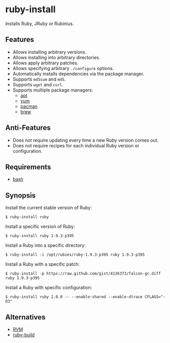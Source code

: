 # ruby-install

Installs Ruby, JRuby or Rubinius.

## Features

* Allows installing arbitrary versions.
* Allows installing into arbitrary directories.
* Allows apply arbitrary patches.
* Allows specifying arbitrary `./configure` options.
* Automatically installs dependencies via the package manager.
* Supports `md5sum` and `md5`.
* Supports `wget` and `curl`.
* Supports multiple package managers:
  * [apt]
  * [yum]
  * [pacman]
  * [brew]

## Anti-Features

* Does not require updating every time a new Ruby version comes out.
* Does not require recipes for each individual Ruby version or configuration.

## Requirements

* [bash]

## Synopsis

Install the current stable version of Ruby:

    $ ruby-install ruby

Install a specific version of Ruby:

    $ ruby-install ruby 1.9.3-p395

Install a Ruby into a specific directory:

    $ ruby-install -i /opt/rubies/ruby-1.9.3-p395 ruby 1.9.3-p395

Install a Ruby with a specific patch:

    $ ruby-install -p https://raw.github.com/gist/4136373/falcon-gc.diff ruby 1.9.3-p395

Install a Ruby with specific configuration:

    $ ruby-install ruby 2.0.0 -- --enable-shared --enable-dtrace CFLAGS="-O3"

## Alternatives

* [RVM]
* [ruby-build]

[apt]: http://wiki.debian.org/Apt
[yum]: http://yum.baseurl.org/
[pacman]: https://wiki.archlinux.org/index.php/Pacman
[brew]: http://mxcl.github.com/homebrew/

[bash]: http://www.gnu.org/software/bash/

[RVM]: https://rvm.io/
[ruby-build]: https://github.com/sstephenson/ruby-build#readme
